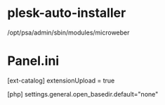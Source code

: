 # plesk-auto-installer

/opt/psa/admin/sbin/modules/microweber

# Panel.ini
[ext-catalog]
extensionUpload = true

[php]
settings.general.open_basedir.default="none"